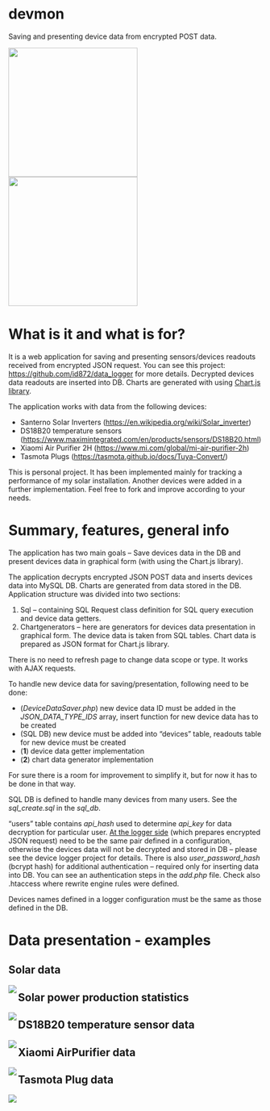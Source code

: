 # devmon
Saving and presenting device data from encrypted POST data.

<img src="https://raw.githubusercontent.com/id872/devmon/main/screens_examples/DevSanternoData.png" width="256" height="256"/> <img src="https://raw.githubusercontent.com/id872/devmon/main/screens_examples/PVStats.png" width="256" height="256"/>

# What is it and what is for?

It is a web application for saving and presenting sensors/devices readouts received from encrypted JSON request. You can see this project: https://github.com/id872/data_logger for more details. Decrypted devices data readouts are inserted into DB. Charts are generated with using [Chart.js library](https://www.chartjs.org/).

The application works with data from the following devices:
* Santerno Solar Inverters  (https://en.wikipedia.org/wiki/Solar_inverter)
* DS18B20 temperature sensors (https://www.maximintegrated.com/en/products/sensors/DS18B20.html)
* Xiaomi Air Purifier 2H (https://www.mi.com/global/mi-air-purifier-2h)
* Tasmota Plugs (https://tasmota.github.io/docs/Tuya-Convert/)

This is personal project. It has been implemented mainly for tracking a performance of my solar installation. Another devices were added in a further implementation.
Feel free to fork and improve according to your needs.

# Summary, features, general info

The application has two main goals – Save devices data in the DB and present devices data in graphical form (with using the Chart.js library).

The application decrypts encrypted JSON POST data and inserts devices data into MySQL DB. Charts are generated from data stored in the DB. Application structure was divided into two sections:

1. Sql – containing SQL Request class definition for SQL query execution and device data getters.
2. Chartgenerators – here are generators for devices data presentation in graphical form. The device data is taken from SQL tables. Chart data is prepared as JSON format for Chart.js library.

There is no need to refresh page to change data scope or type. It works with AJAX requests.

To handle new device data for saving/presentation, following need to be done:

* (*DeviceDataSaver.php*) new device data ID must be added in the *JSON_DATA_TYPE_IDS* array, insert function for new device data has to be created
* (SQL DB) new device must be added into “devices” table, readouts table for new device must be created
* (**1**) device data getter implementation
* (**2**) chart data generator implementation

For sure there is a room for improvement to simplify it, but for now it has to be done in that way.

SQL DB is defined to handle many devices from many users. See the *sql_create.sql* in the *sql_db*.

“users” table contains *api_hash* used to determine *api_key* for data decryption for particular user. [At the logger side](https://github.com/id872/data_logger) (which prepares encrypted JSON request) need to be the same pair defined in a configuration, otherwise the devices data will not be decrypted and stored in DB – please see the device logger project for details.
There is also *user_password_hash* (bcrypt hash) for additional authentication – required only for inserting data into DB. You can see an authentication steps in the *add.php* file. Check also .htaccess where rewrite engine rules were defined.

Devices names defined in a logger configuration must be the same as those defined in the DB.

# Data presentation - examples
## Solar data

<img align=left src="https://raw.githubusercontent.com/id872/devmon/main/screens_examples/DevSanternoData.png"/>

## Solar power production statistics

<img align=left src="https://raw.githubusercontent.com/id872/devmon/main/screens_examples/PVStats.png"/>

## DS18B20 temperature sensor data

<img align=left src="https://raw.githubusercontent.com/id872/devmon/main/screens_examples/DevDs18b20Data.png"/>

## Xiaomi AirPurifier data

<img align=left src="https://raw.githubusercontent.com/id872/devmon/main/screens_examples/DevAirPurifierData.png"/>

## Tasmota Plug data

<img align=left src="https://raw.githubusercontent.com/id872/devmon/main/screens_examples/DevTasmotaData.png"/>
